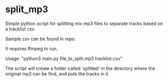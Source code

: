 # split_mp3

Simple python script for splitting mix mp3 files to separate tracks based on a tracklist csv.

Sample csv can be found in repo.

It requires ffmpeg to run.

Usage: "python3 main.py file_to_split.mp3 tracklist.csv"

The script will create a folder called 'splitted' in the directory where the original mp3 can be find, and puts the tracks in it.